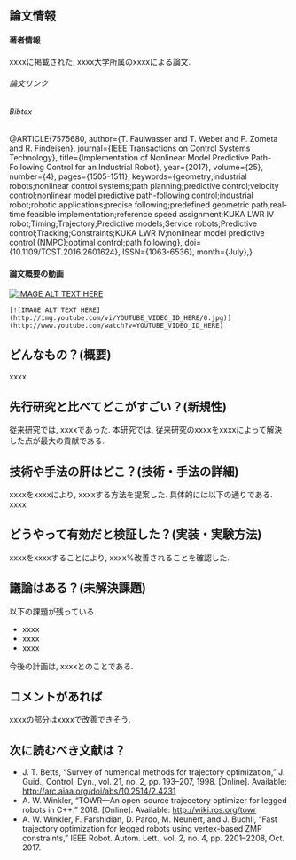 論文情報
------------------

#### 著者情報

xxxxに掲載された, xxxx大学所属のxxxxによる論文.

###### 論文リンク

###### Bibtex

@ARTICLE{7575680, 
author={T. Faulwasser and T. Weber and P. Zometa and R. Findeisen}, 
journal={IEEE Transactions on Control Systems Technology}, 
title={Implementation of Nonlinear Model Predictive Path-Following Control for an Industrial Robot}, 
year={2017}, 
volume={25}, 
number={4}, 
pages={1505-1511}, 
keywords={geometry;industrial robots;nonlinear control systems;path planning;predictive control;velocity control;nonlinear model predictive path-following control;industrial robot;robotic applications;precise following;predefined geometric path;real-time feasible implementation;reference speed assignment;KUKA LWR IV robot;Timing;Trajectory;Predictive models;Service robots;Predictive control;Tracking;Constraints;KUKA LWR IV;nonlinear model predictive control (NMPC);optimal control;path following}, 
doi={10.1109/TCST.2016.2601624}, 
ISSN={1063-6536}, 
month={July},}

#### 論文概要の動画

[![IMAGE ALT TEXT HERE](http://img.youtube.com/vi/FQCqeJlneAc/0.jpg)](http://www.youtube.com/watch?v=FQCqeJlneAc)

    [![IMAGE ALT TEXT HERE](http://img.youtube.com/vi/YOUTUBE_VIDEO_ID_HERE/0.jpg)](http://www.youtube.com/watch?v=YOUTUBE_VIDEO_ID_HERE)

どんなもの？(概要)
------------------
xxxx

先行研究と比べてどこがすごい？(新規性)
------------------
従来研究では, xxxxであった.
本研究では, 従来研究のxxxxをxxxxによって解決した点が最大の貢献である.

技術や手法の肝はどこ？(技術・手法の詳細)
------------------
xxxxをxxxxにより, xxxxする方法を提案した.
具体的には以下の通りである.
xxxx

どうやって有効だと検証した？(実装・実験方法)
------------------
xxxxをxxxxすることにより, xxxx%改善されることを確認した.

議論はある？(未解決課題)
------------------
以下の課題が残っている.  
- xxxx
- xxxx
- xxxx

今後の計画は, xxxxとのことである.

コメントがあれば
------------------
xxxxの部分はxxxxで改善できそう.  

次に読むべき文献は？
------------------

- J. T. Betts, “Survey of numerical methods for trajectory optimization,” J. Guid., Control, Dyn., vol. 21, no. 2, pp. 193–207, 1998. [Online]. Available: http://arc.aiaa.org/doi/abs/10.2514/2.4231
- A. W. Winkler, “TOWR—An open-source trajecetory optimizer for legged robots in C++.” 2018. [Online]. Available: http://wiki.ros.org/towr
- A. W. Winkler, F. Farshidian, D. Pardo, M. Neunert, and J. Buchli, “Fast trajectory optimization for legged robots using vertex-based ZMP constraints,” IEEE Robot. Autom. Lett., vol. 2, no. 4, pp. 2201–2208, Oct. 2017.

